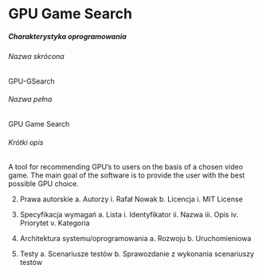# GPU Game Search

##### Charakterystyka oprogramowania
###### Nazwa skrócona
GPU-GSearch
###### Nazwa pełna
GPU Game Search
###### Krótki opis
A tool for recommending GPU’s to users on the basis of a chosen video game. The main goal of the software is to provide the user with the best possible GPU choice.

2.	Prawa autorskie
a.	Autorzy
i.	Rafał Nowak
b.	Licencja
i.	MIT License

3.	Specyfikacja wymagań
a.	Lista
i.	Identyfikator
ii.	Nazwa
iii.	Opis
iv.	Priorytet
v.	Kategoria

4.	Architektura systemu/oprogramowania
a.	Rozwoju
b.	Uruchomieniowa

5.	Testy
a.	Scenariusze testów
b.	Sprawozdanie z wykonania scenariuszy testów
